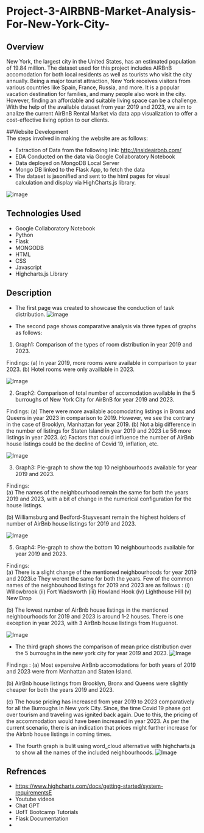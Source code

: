 # Project-3-AIRBNB-Market-Analysis-For-New-York-City-

## Overview 
New York, the largest city in the United States, has an estimated population of 19.84 million. The dataset used for this project includes AIRBnB accomodation for both local residents as well as tourists who visit the city annually. Being a major tourist attraction, New York receives visitors from various countries like Spain, France, Russia, and more. It is a popular vacation destination for families, and many people also work in the city. However, finding an affordable and suitable living space can be a challenge. With the help of the available dataset from year 2019 and 2023, we aim to analize the current AirBnB Rental Market via data app visualization to offer a cost-effective living option to our clients.

##Website Development  
The steps involved in making the website are as follows:
* Extraction of Data from the following link: http://insideairbnb.com/
* EDA Conducted on the data via Google Collaboratory Notebook
* Data deployed on MongoDB Local Server
* Mongo DB linked to the Flask App, to fetch the data 
* The dataset is jasonified and sent to the html pages for visual calculation and display via HighCharts.js library.

![image](/Images/All_Tech.png)
## Technologies Used 
* Google Collaboratory Notebook
* Python
* Flask
* MONGODB
* HTML
* CSS
* Javascript
* Highcharts.js Library


## Description 

* The first page was created to showcase the conduction of task distribution.
![image](/Images/ImageNo1.png)


* The second page shows comparative analysis via three types of graphs as follows:
1. Graph1: Comparison of the types of room distribution in year 2019 and 2023.

Findings: 
(a) In year 2019, more rooms were available in comparison to year 2023. 
(b) Hotel rooms were only availlable in 2023. 

![Image](/Images/Image2.png)

2. Graph2: Comparison of total number of accomodation available in the 5 burroughs of New York City for AirBnB for year 2019 and 2023.

Findings: 
(a) There were more available accomodating listings in Bronx and Queens in year 2023 in comparison to 2019. However, we see the contrary in the case of Brooklyn, Manhattan for year 2019. 
(b) Not a big difference in the number of listings for Staten Island in year 2019 and 2023 i.e 56 more listings in year 2023.
(c) Factors that could influence the number of AirBnb house listings could be the decline of Covid 19, inflation, etc. 


![Image](/Images/Imag3.png)

3. Graph3: Pie-graph to show the top 10 neighbourhoods available for year 2019 and 2023.

Findings:  
(a) The names of the neighbourhood remain the same for both the years 2019 and 2023, with a bit of change in the numerical configuration for the house listings. 

(b) Williamsburg and Bedford-Stuyvesant remain the highest holders of number of AirBnb house listings for 2019 and 2023.

![Image](/Images/Image4.png)
  
5. Graph4: Pie-graph to show the bottom 10 neighbourhoods available for year 2019 and 2023.

Findings:  
(a) There is a slight change of the mentioned neighbourhoods for year 2019 and 2023i.e They werent the same for both the years. Few of the common names of the neighbouhood listings for 2019 and 2023 are as follows : (i) Willowbrook (ii) Fort Wadsworth (iii) Howland Hook (iv) Lighthouse Hill (v) New Drop 

(b) The lowest number of AirBnb house listings in the mentioned neighbourhoods for 2019 and 2023 is around 1-2 houses. There is one exception in year 2023, with 3 AirBnb house listings from Huguenot.

   
![Image](/Images/Image5.png)



* The third graph shows the comparison of mean price distribution over the 5 burroughs in the new york city for year 2019 and 2023. 
![Image](/Images/Image6.png)

Findings : 
(a) Most expensive AirBnb accomodations for both years of 2019 and 2023 were from Manhattan and Staten Island.

(b) AirBnb house listings from Brooklyn, Bronx and Queens were slightly cheaper for both the years 2019 and 2023. 

(c) The house pricing has increased from year 2019 to 2023 comparatively for all the Burroughs in New york City. Since, the time Covid 19 phase got over tourism and traveling was ignited back again. Due to this, the pricing of the accommodation would have been increased in year 2023. As per the current scenario, there is an indication that prices might further increase for the Airbnb house listings in coming times. 

* The fourth graph is bulit using word_cloud alternative with highcharts.js to show all the names of the included neighbourhoods.
![Image](/Images/image7.png)





## Refrences
 - https://www.highcharts.com/docs/getting-started/system-requirementsE
 - Youtube videos
 - Chat GPT
 - UofT Bootcamp Tutorials
 - Flask Documentation
 - 





